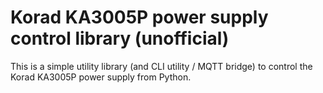 # Korad KA3005P power supply control library (unofficial)

This is a simple utility library (and CLI utility / MQTT bridge) to control
the Korad KA3005P power supply from Python.
